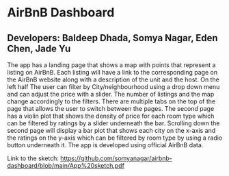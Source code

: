 # AirBnB Dashboard
## Developers: Baldeep Dhada, Somya Nagar, Eden Chen, Jade Yu

The app has a landing page that shows a map with points that represent a listing on AirBnB. Each listing will have a link to the corresponding page on the AirBnB website along with a description of the unit and the host. On the left half The user can filter by City/neighbourhood using a drop down menu and can adjust the price with a slider. The number of listings and the map change accordingly to the filters. There are multiple tabs on the top of the page that allows the user to switch between the pages. The second page has a violin plot that shows the density of price for each room type which can be filtered by ratings by a slider underneath the bar. Scrolling down the second page will display a bar plot that shows each city on the x-axis and the ratings on the y-axis which can be filtered by room type by using a radio button underneath it. The app is developed using official AirBnB data. 

Link to the sketch: 
https://github.com/somyanagar/airbnb-dashboard/blob/main/App%20sketch.pdf

